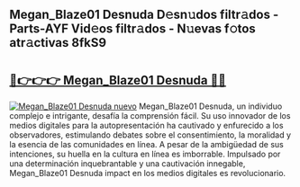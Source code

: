 ## Megan_Blaze01 Desnuda D𝚎sn𝚞dos filtr𝚊dos - Parts-AYF Vid𝚎os filtr𝚊dos - N𝚞evas f𝚘tos atr𝚊ctivas 8fkS9

# <h2><a href="http://mbdj97f.tromn.icu/?c=Megan_Blaze01+Desnuda">🔗👉👉👉 Megan_Blaze01 Desnuda 🔗🔗</a></h2>

[![Megan_Blaze01 Desnuda nuevo](https://i.imgur.com/pEAQMta.gif)](http://mbdj97f.tromn.icu/?c=Megan_Blaze01+Desnuda)
Megan_Blaze01 Desnuda, un individuo complejo e intrigante, desafía la comprensión fácil. Su uso innovador de los medios digitales para la autopresentación ha cautivado y enfurecido a los observadores, estimulando debates sobre el consentimiento, la moralidad y la esencia de las comunidades en línea. A pesar de la ambigüedad de sus intenciones, su huella en la cultura en línea es imborrable. Impulsado por una determinación inquebrantable y una cautivación innegable, Megan_Blaze01 Desnuda impact en los medios digitales es revolucionario.
